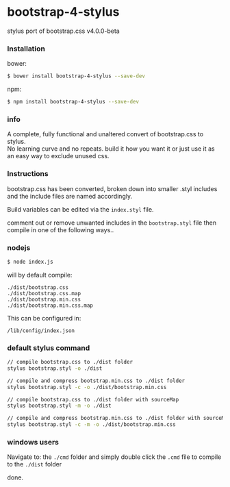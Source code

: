 # bootstrap-4-stylus
stylus port of bootstrap.css v4.0.0-beta

### Installation

bower:
```sh
$ bower install bootstrap-4-stylus --save-dev
```

npm:
```sh
$ npm install bootstrap-4-stylus --save-dev
```

### info
A complete, fully functional and unaltered convert of bootstrap.css to stylus.  
No learning curve and no repeats. build it how you want it or just use it as an easy way to exclude unused css.

### Instructions
bootstrap.css has been converted, broken down into smaller .styl includes and the include files are named accordingly.

Build variables can be edited via the `index.styl` file.  

comment out or remove unwanted includes in the `bootstrap.styl` file then compile in one of the following ways..


### nodejs

```sh
$ node index.js
```

will by default compile:

````
./dist/bootstrap.css
./dist/bootstrap.css.map
./dist/bootstrap.min.css
./dist/bootstrap.min.css.map
````

This can be configured in:

````
/lib/config/index.json
````

### default stylus command
```sh
// compile bootstrap.css to ./dist folder
stylus bootstrap.styl -o ./dist

// compile and compress bootstrap.min.css to ./dist folder
stylus bootstrap.styl -c -o ./dist/bootstrap.min.css

// compile bootstrap.css to ./dist folder with sourceMap
stylus bootstrap.styl -m -o ./dist

// compile and compress bootstrap.min.css to ./dist folder with sourceMap
stylus bootstrap.styl -c -m -o ./dist/bootstrap.min.css

```

### windows users
Navigate to: the `./cmd` folder and simply double click the `.cmd` file to compile to the `./dist` folder




done.
